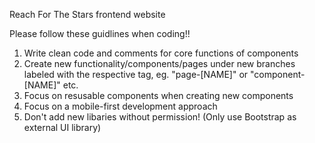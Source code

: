 Reach For The Stars frontend website

Please follow these guidlines when coding!!

1. Write clean code and comments for core functions of components
2. Create new functionality/components/pages under new branches labeled with the respective tag, eg. "page-[NAME]" or "component-[NAME]" etc.
3. Focus on resusable components when creating new components
4. Focus on a mobile-first development approach
5. Don't add new libaries without permission! (Only use Bootstrap as external UI library)
